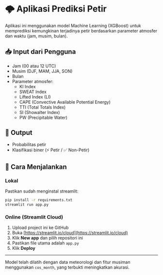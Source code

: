 # 🌩️ Aplikasi Prediksi Petir

Aplikasi ini menggunakan model Machine Learning (XGBoost) untuk memprediksi kemungkinan terjadinya petir berdasarkan parameter atmosfer dan waktu (jam, musim, bulan).

## 📥 Input dari Pengguna
- Jam (00 atau 12 UTC)
- Musim (DJF, MAM, JJA, SON)
- Bulan
- Parameter atmosfer:
  - KI Index
  - SWEAT Index
  - Lifted Index (LI)
  - CAPE (Convective Available Potential Energy)
  - TTI (Total Totals Index)
  - SI (Showalter Index)
  - PW (Precipitable Water)

## 🔎 Output
- Probabilitas petir
- Klasifikasi biner (⚡ Petir / ✅ Non-Petir)

## 🚀 Cara Menjalankan

### Lokal
Pastikan sudah menginstal streamlit:

```bash
pip install -r requirements.txt
streamlit run app.py
```

### Online (Streamlit Cloud)
1. Upload project ini ke GitHub
2. Buka [https://streamlit.io/cloud](https://streamlit.io/cloud)
3. Klik **New app** dan pilih repositori ini
4. Pastikan file utama adalah `app.py`
5. Klik **Deploy**

---
Model telah dilatih dengan data meteorologi dan fitur musiman menggunakan `cos_month`, yang terbukti meningkatkan akurasi.